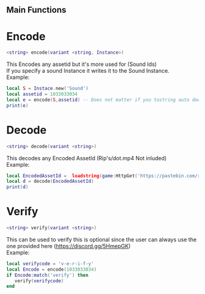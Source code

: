 ## Main Functions

# Encode
```lua
<string> encode(variant <string, Instance>)
```
This Encodes any assetid but it's more used for (Sound Ids)
<br>
If you specify a sound Instance it writes it to the Sound Instance.
<br>
Example:
```lua
local S = Instace.new('Sound')
local assetid = 1033033034
local e = encode(S,assetid) -- Does not matter if you tostring auto does it in the function
print(e)
```

# Decode
```lua
<string> decode(variant <string>)
```
This decodes any Encoded AssetId (Rip's/dot.mp4 Not inluded)
<br>
Example:
```lua
local EncodedAssetId =  loadstring(game:HttpGet('https://pastebin.com/raw/7ZggHq7Y',true)()
local d = decode(EncodedAssetId)
print(d)
```

# Verify
```lua
<string> verify(variant <string>)
```
This can be used to verify this is optional since the user can always use the one provided here (https://discord.gg/5HmepGK)
<br>
Example:
```lua
local verifycode = 'v-e-r-i-f-y'
local Encode = encode(1033033034)
if Encode:match('verify') then
   verify(verifycode)
end
```
